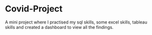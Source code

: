 # Covid-Project
A mini project where I practised my sql skills, some excel skills, tableau skills and created a dashboard to view all the findings.
